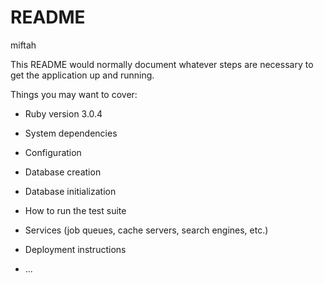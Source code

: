 # README

miftah

This README would normally document whatever steps are necessary to get the
application up and running.

Things you may want to cover:

* Ruby version 3.0.4

* System dependencies

* Configuration

* Database creation

* Database initialization

* How to run the test suite

* Services (job queues, cache servers, search engines, etc.)

* Deployment instructions

* ...
